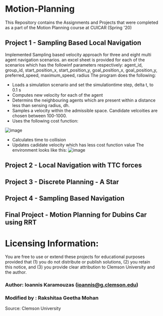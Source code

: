 # Motion-Planning
This Repository contains the Assignments and Projects that were completed as a part of the Motion Planning course at CUICAR (Spring '20)

## Project 1 - Sampling Based Local Navigation
Implemented Sampling based velocity approach for three and eight multi agent navigation scenarios. an excel sheet is provided for each of the scenarios which has the followinf parameters respectively:
agent_id, group_id, start_position_x, start_position_y, goal_position_x, goal_position_y, preferred_speed, maximum_speed, radius
The program does the following:
- Loads a simulation scenario and set the simulationtime step, delta t, to 0.1 s
- Computes new velocity for each of the agent
- Determins the neighbouring agents which are present within a distance less than sensing radius, dh.
- Samples a velocity within the admissible space. Candidate velcoities are chosen between 100-1000.
- Uses the following cost function:

 ![image](https://user-images.githubusercontent.com/59737146/118138097-eff1ba80-b3d3-11eb-85a3-73aca6cd70e2.png)
- Calculates time to collision
- Updates cadidate velocity which has less cost function value
The environment looks like this:
![image](https://user-images.githubusercontent.com/59737146/118138903-d9982e80-b3d4-11eb-8832-c3b98fc56485.png)

## Project 2 - Local Navigation with TTC forces

## Project 3 - Discrete Planning - A Star 

## Project 4 - Sampling Based Navigation

## Final Project - Motion Planning for Dubins Car using RRT 


# Licensing Information:  
You are free to use or extend these projects for educational purposes provided that (1) you do not distribute or publish solutions, (2) you retain this notice, and (3) you provide clear attribution to Clemson University and the author.

### Author: Ioannis Karamouzas (ioannis@g.clemson.edu)
### Modified by : Rakshitaa Geetha Mohan
Source: Clemson University
